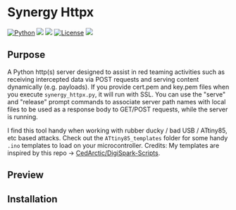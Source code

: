# Synergy Httpx
[![Python](https://img.shields.io/badge/Python-%E2%89%A5%203.6-yellow.svg)](https://www.python.org/) 
<img src="https://img.shields.io/badge/PowerShell-%E2%89%A5%20v3.0-blue">
<img src="https://img.shields.io/badge/Developed%20on-kali%20linux-blueviolet">
[![License](https://img.shields.io/badge/License-BSD-red.svg)](https://github.com/t3l3machus/Synergy-httpx/blob/main/LICENSE.md)
<img src="https://img.shields.io/badge/Maintained%3F-Yes-96c40f">

## Purpose
A Python http(s) server designed to assist in red teaming activities such as receiving intercepted data via POST requests and serving content dynamically (e.g. payloads). If you provide cert.pem and key.pem files when you execute `synergy_httpx.py`, it will run with SSL. You can use the "serve" and "release" prompt commands to associate server path names with local files to be used as a response body to GET/POST requests, while the server is running.  
  
I find this tool handy when working with rubber ducky / bad USB / ATtiny85, etc based attacks. Check out the `ATtiny85_templates` folder for some handy `.ino` templates to load on your microcontroller. Credits: My templates are inspired by this repo -> [CedArctic/DigiSpark-Scripts](https://github.com/CedArctic/DigiSpark-Scripts/).

## Preview


## Installation
